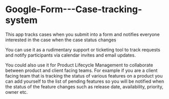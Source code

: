 # Google-Form---Case-tracking-system
This app tracks cases when you submit into a form and notifies everyone interested in the case when the case status changes

You can use it as a rudimentary support or ticketing tool to track requests and notify participants via calendar invites and email updates.

You could also use it for Product Lifecycle Management to collaborate between product and client facing teams. For example if you are a client facing team that is tracking the status of various features on a product you can add yourself to the list of pending features so you will be notified when the status of the feature changes such as release date, availability, priority, owner etc.

